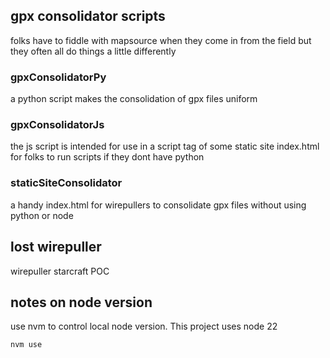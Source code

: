 ## gpx consolidator scripts

folks have to fiddle with mapsource when they come in from the field but they often all do things a little differently

### gpxConsolidatorPy

a python script makes the consolidation of gpx files uniform

### gpxConsolidatorJs

the js script is intended for use in a script tag of some static site index.html for folks to run scripts if they dont have python

### staticSiteConsolidator

a handy index.html for wirepullers to consolidate gpx files without using python or node

## lost wirepuller

wirepuller starcraft POC

## notes on node version

use nvm to control local node version. This project uses node 22

```
nvm use
```
